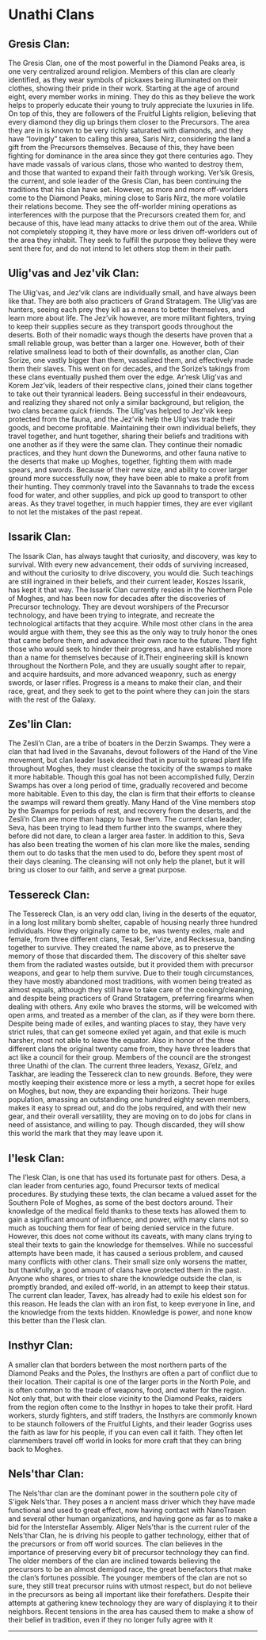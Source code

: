# Unathi Clans

## **Gresis Clan:**
The Gresis Clan, one of the most powerful in the Diamond Peaks area, is one very centralized around religion. Members 
of this clan are clearly identified, as they wear symbols of pickaxes being illuminated on their clothes, showing their pride in their 
work. Starting at the age of around eight, every member works in mining. They do this as they believe the work helps to properly educate 
their young to truly appreciate the luxuries in life. On top of this, they are followers of the Fruitful Lights religion, believing that 
every diamond they dig up brings them closer to the Precursors. The area they are in is known to be very richly saturated with diamonds, 
and they have “lovingly” taken to calling this area, Saris Nirz, considering the land a gift from the Precursors themselves. Because of 
this, they have been fighting for dominance in the area since they got there centuries ago. They have made vassals of various clans, 
those who wanted to destroy them, and those that wanted to expand their faith through working. Ver’sik Gresis, the current, and sole 
leader of the Gresis Clan, has been continuing the traditions that his clan have set. However, as more and more off-worlders come to the 
Diamond Peaks, mining close to Saris Nirz, the more volatile their relations become. They see the off-worlder mining operations as 
interferences with the purpose that the Precursors created them for, and because of this, have lead many attacks to drive them out of 
the area. While not completely stopping it, they have more or less driven off-worlders out of the area they inhabit. They seek to 
fulfill the purpose they believe they were sent there for, and do not intend to let others stop them in their path.

## **Ulig'vas and Jez'vik Clan:**
The Ulig’vas, and Jez’vik clans are individually small, and have always been like that. They are both 
also practicers of Grand Stratagem. The Ulig’vas are hunters, seeing each prey they kill as a means to better themselves, and learn more 
about life. The Jez’vik however, are more militant fighters, trying to keep their supplies secure as they transport goods throughout the 
deserts. Both of their nomadic ways though the deserts have proven that a small reliable group, was better than a larger one. However, 
both of their relative smallness lead to both of their downfalls, as another clan, Clan Sorize, one vastly bigger than them, vassalized 
them, and effectively made them their slaves. This went on for decades, and the Sorize’s takings from these clans eventually pushed them 
over the edge. Ar’resk Ulig’vas and Korem Jez’vik, leaders of their respective clans, joined their clans together to take out their 
tyrannical leaders. Being successful in their endeavours, and realizing they shared not only a similar background, but religion, the two 
clans became quick friends. The Ulig’vas helped to Jez’vik keep protected from the fauna, and the Jez’vik help the Ulig’vas trade their 
goods, and become profitable. Maintaining their own individual beliefs, they travel together, and hunt together, sharing their beliefs 
and traditions with one another as if they were the same clan. They continue their nomadic practices, and they hunt down the Duneworms, 
and other fauna native to the deserts that make up Moghes, together, fighting them with made spears, and swords. Because of their new 
size, and ability to cover larger ground more successfully now, they have been able to make a profit from their hunting. They commonly 
travel into the Savannahs to trade the excess food for water, and other supplies, and pick up good to transport to other areas. As they 
travel together, in much happier times, they are ever vigilant to not let the mistakes of the past repeat.

## **Issarik Clan:**
The Issarik Clan, has always taught that curiosity, and discovery, was key to survival. With every new advancement, 
their odds of surviving increased, and without the curiosity to drive discovery, you would die. Such teachings are still ingrained in 
their beliefs, and their current leader, Koszes Issarik, has kept it that way. The Issarik Clan currently resides in the Northern Pole 
of Moghes, and has been now for decades after the discoveries of Precursor technology. They are devout worshipers of the Precursor 
technology, and have been trying to integrate, and recreate the technological artifacts that they acquire. While most other clans in the 
area would argue with them, they see this as the only way to truly honor the ones that came before them, and advance their own race to 
the future. They fight those who would seek to hinder their progress, and have established more than a name for themselves because of 
it.Their engineering skill is known throughout the Northern Pole, and they are usually sought after to repair, and acquire hardsuits, 
and more advanced weaponry, such as energy swords, or laser rifles. Progress is a means to make their clan, and their race, great, and 
they seek to get to the point where they can join the stars with the rest of the Galaxy.

## **Zes'lin Clan:**
The Zesli’n Clan, are a tribe of boaters in the Derzin Swamps. They were a clan that had lived in the Savanahs, 
devout followers of the Hand of the Vine movement, but clan leader Issek decided that in pursuit to spread plant life throughout Moghes, 
they must cleanse the toxicity of the swamps to make it more habitable. Though this goal has not been accomplished fully, Derzin Swamps 
has over a long period of time, gradually recovered and become more habitable. Even to this day, the clan is firm that their efforts to 
cleanse the swamps will reward them greatly. Many Hand of the Vine members stop by the Swamps for periods of rest, and recovery from the 
deserts, and the Zesli’n Clan are more than happy to have them. The current clan leader, Seva, has been trying to lead them further into 
the swamps, where they before did not dare, to clean a larger area faster. In addition to this, Seva has also been treating the women of 
his clan more like the males, sending them out to do tasks that the men used to do, before they spent most of their days cleaning. The 
cleansing will not only help the planet, but it will bring us closer to our faith, and serve a great purpose.

## **Tessereck Clan:**
The Tessereck Clan, is an very odd clan, living in the deserts of the equator, in a long lost military bomb 
shelter, capable of housing nearly three hundred individuals. How they originally came to be, was twenty exiles, male and female, from 
three different clans, Tesak, Ser’vize, and Recksesua, banding together to survive. They created the name above, as to preserve the 
memory of those that discarded them. The discovery of this shelter save them from the radiated wastes outside, but it provided them with 
precursor weapons, and gear to help them survive. Due to their tough circumstances, they have mostly abandoned most traditions, with 
women being treated as almost equals, although they still have to take care of the cooking/cleaning, and despite being practicers of 
Grand Stratagem, preferring firearms when dealing with others. Any exile who braves the storms, will be welcomed with open arms, and 
treated as a member of the clan, as if they were born there. Despite being made of exiles, and wanting places to stay, they have very 
strict rules, that can get someone exiled yet again, and that exile is much harsher, most not able to leave the equator. Also in honor 
of the three different clans the original twenty came from, they have three leaders that act like a council for their group. Members of 
the council are the strongest three Unathi of the clan. The current three leaders, Yexasz, Gi’elz, and Taskhar, are leading the 
Tessereck clan to new grounds. Before, they were mostly keeping their existence more or less a myth, a secret hope for exiles on Moghes, 
but now, they are expanding their horizons. Their huge population, amassing an outstanding one hundred eighty seven members, makes it 
easy to spread out, and do the jobs required, and with their new gear, and their overall versatility, they are moving on to do jobs for 
clans in need of assistance, and willing to pay. Though discarded, they will show this world the mark that they may leave upon it.

## **I'lesk Clan:**
The I’lesk Clan, is one that has used its fortunate past for others. Desa, a clan leader from centuries ago, found 
Precursor texts of medical procedures. By studying these texts, the clan became a valued asset for the Southern Pole of Moghes, as some 
of the best doctors around. Their knowledge of the medical field thanks to these texts has allowed them to gain a significant amount of 
influence, and power, with many clans not so much as touching them for fear of being denied service in the future. However, this does 
not come without its caveats, with many clans trying to steal their texts to gain the knowledge for themselves. While no successful 
attempts have been made, it has caused a serious problem, and caused many conflicts with other clans. Their small size only worsens the 
matter, but thankfully, a good amount of clans have protected them in the past. Anyone who shares, or tries to share the knowledge 
outside the clan, is promptly branded, and exiled off-world, in an attempt to keep their status. The current clan leader, Tavex, has 
already had to exile his eldest son for this reason. He leads the clan with an iron fist, to keep everyone in line, and the knowledge 
from the texts hidden. Knowledge is power, and none know this better than the I’lesk clan.

## **Insthyr Clan:**
A smaller clan that borders between the most northern parts of the Diamond Peaks and the Poles, the Insthyrs are 
often a part of conflict due to their location. Their capital is one of the larger ports in the North Pole, and is often common to the 
trade of weapons, food, and water for the region. Not only that, but with their close vicinity to the Diamond Peaks, raiders from the 
region often come to the Insthyr in hopes to take their profit. Hard workers, sturdy fighters, and stiff traders, the Insthyrs are 
commonly known to be staunch followers of the Fruitful Lights, and their leader Gogriss uses the faith as law for his people, if you can 
even call it faith. They often let clanmembers travel off world in looks for more craft that they can bring back to Moghes. 

## **Nels'thar Clan:**
The Nels'thar clan are the dominant power in the southern pole city of S'igek Nels'thar. They poses a
n ancient mass driver which they have made functional and used to great effect, now having contact with NanoTrasen and several other 
human organizations, and having gone as far as to make a bid for the Interstellar Assembly. Aliger Nels'thar is the current ruler of the 
Nels'thar Clan, he is driving his people to gather technology, either that of the precursors or from off world sources. The clan 
believes in the importance of preserving every bit of precursor technology they can find. The older members of the clan are inclined 
towards believing the precursors to be an almost demigod race, the great benefactors that make the clan’s fortunes possible. The younger 
members of the clan are not so sure, they still treat precursor ruins with utmost respect, but do not believe in the precursors as being 
all important like their forefathers. Despite their attempts at gathering knew technology they are wary of displaying it to their 
neighbors. Recent tensions in the area has caused them to make a show of their belief in tradition, even if they no longer fully agree 
with it


____
